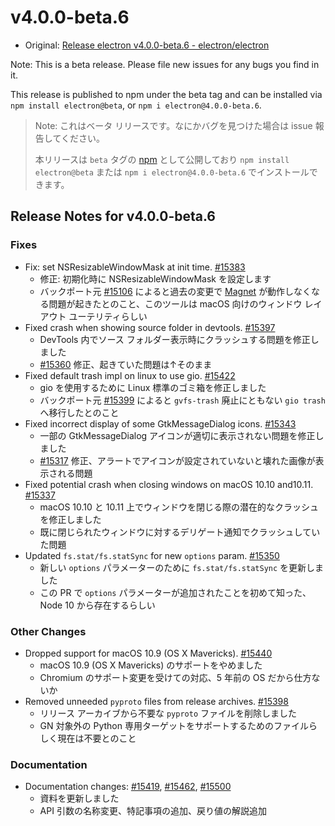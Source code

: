 # v4.0.0-beta.6

* Original: [Release electron v4.0.0-beta.6 - electron/electron](https://github.com/electron/electron/releases/tag/v4.0.0-beta.6)

Note: This is a beta release. Please file new issues for any bugs you find in it.

This release is published to npm under the beta tag and can be installed via `npm install electron@beta`, or `npm i electron@4.0.0-beta.6`.

> Note: これはベータ リリースです。なにかバグを見つけた場合は issue 報告してください。
>
> 本リリースは `beta` タグの [npm](https://www.npmjs.com/package/electron) として公開しており `npm install electron@beta` または `npm i electron@4.0.0-beta.6` でインストールできます。

## Release Notes for v4.0.0-beta.6

### Fixes

* Fix: set NSResizableWindowMask at init time. [#15383](https://github.com/electron/electron/pull/15383)
  * 修正: 初期化時に NSResizableWindowMask を設定します
  * バックポート元 [#15106](https://github.com/electron/electron/pull/15106) によると過去の変更で [Magnet](http://magnet.crowdcafe.com/) が動作しなくなる問題が起きたとのこと、このツールは macOS 向けのウィンドウ レイアウト ユーテリティらしい
* Fixed crash when showing source folder in devtools. [#15397](https://github.com/electron/electron/pull/15397)
  * DevTools 内でソース フォルダー表示時にクラッシュする問題を修正しました
  * [#15360](https://github.com/electron/electron/issues/15360) 修正、起きていた問題は↑そのまま
* Fixed default trash impl on linux to use gio. [#15422](https://github.com/electron/electron/pull/15422)
  * gio を使用するために Linux 標準のゴミ箱を修正しました
  * バックポート元 [#15399](https://github.com/electron/electron/pull/15399) によると `gvfs-trash` 廃止にともない `gio trash` へ移行したとのこと
* Fixed incorrect display of some GtkMessageDialog icons. [#15343](https://github.com/electron/electron/pull/15343)
  * 一部の GtkMessageDialog アイコンが適切に表示されない問題を修正しました
  * [#15317](https://github.com/electron/electron/issues/15317) 修正、アラートでアイコンが設定されていないと壊れた画像が表示される問題
* Fixed potential crash when closing windows on macOS 10.10 and10.11. [#15337](https://github.com/electron/electron/pull/15337)
  * macOS 10.10 と 10.11 上でウィンドウを閉じる際の潜在的なクラッシュを修正しました
  * 既に閉じられたウィンドウに対するデリゲート通知でクラッシュしていた問題
* Updated `fs.stat/fs.statSync` for new `options` param. [#15350](https://github.com/electron/electron/pull/15350)
  * 新しい `options` パラメーターのために `fs.stat/fs.statSync` を更新しました
  * この PR で `options` パラメーターが追加されたことを初めて知った、Node 10 から存在するらしい

### Other Changes

* Dropped support for macOS 10.9 (OS X Mavericks). [#15440](https://github.com/electron/electron/pull/15440)
  * macOS 10.9 (OS X Mavericks) のサポートをやめました
  * Chromium のサポート変更を受けての対応、5 年前の OS だから仕方ないか
* Removed unneeded `pyproto` files from release archives. [#15398](https://github.com/electron/electron/pull/15398)
  * リリース アーカイブから不要な `pyproto` ファイルを削除しました
  * GN 対象外の Python 専用ターゲットをサポートするためのファイルらしく現在は不要とのこと

### Documentation

* Documentation changes: [#15419](https://github.com/electron/electron/pull/15419), [#15462](https://github.com/electron/electron/pull/15462), [#15500](https://github.com/electron/electron/pull/15500)
  * 資料を更新しました
  * API 引数の名称変更、特記事項の追加、戻り値の解説追加
